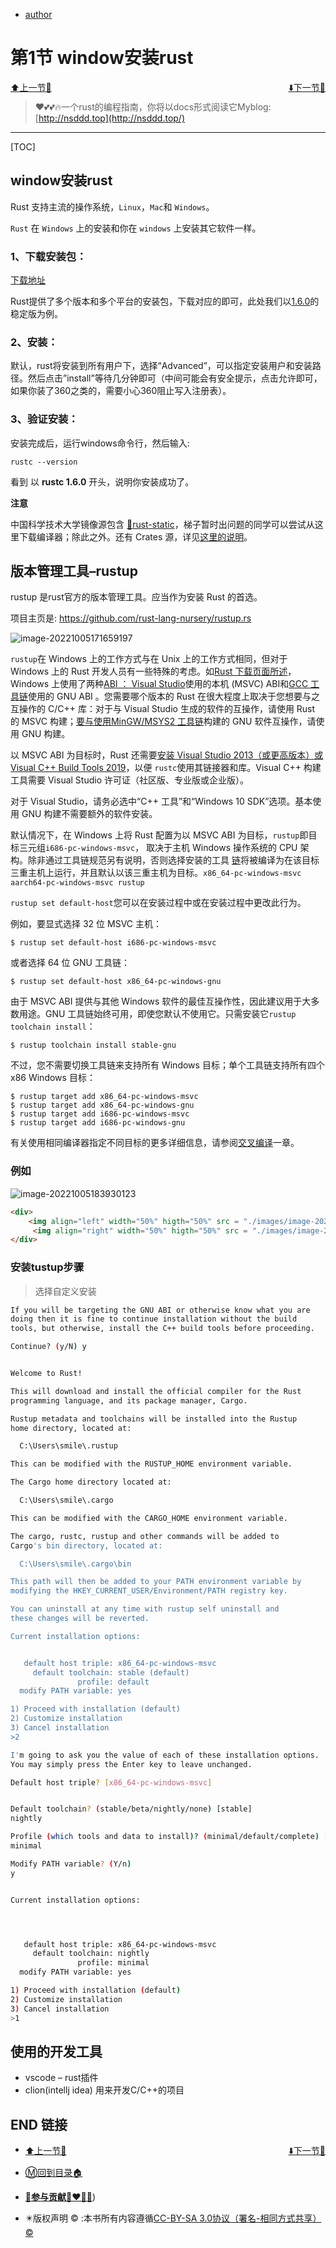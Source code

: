 + [author](https://github.com/3293172751/awesome-rust)

# 第1节 window安装rust

<div><a href = '0.md' style='float:left'>⬆️上一节🔗</a><a href = '2.md' style='float: right'>⬇️下一节🔗</a></div>
<br>

> ❤️💕💕🔥一个rust的编程指南，你将以docs形式阅读它Myblog:[http://nsddd.top](http://nsddd.top/)

---
[TOC]

## window安装rust

Rust 支持主流的操作系统，`Linux`，`Mac`和 `Windows`。

`Rust` 在 `Windows` 上的安装和你在 `windows` 上安装其它软件一样。

### 1、下载安装包：

[下载地址](https://www.rust-lang.org/zh-CN/other-installers.html)

Rust提供了多个版本和多个平台的安装包，下载对应的即可，此处我们以[1.6.0](https://static.rust-lang.org/dist/rust-1.6.0-x86_64-pc-windows-gnu.msi)的稳定版为例。

### 2、安装：

默认，rust将安装到所有用户下，选择“Advanced”，可以指定安装用户和安装路径。然后点击”install”等待几分钟即可（中间可能会有安全提示，点击允许即可，如果你装了360之类的，需要小心360阻止写入注册表）。



### 3、验证安装：

安装完成后，运行windows命令行，然后输入:

```
rustc --version
```

看到 以 **rustc 1.6.0** 开头，说明你安装成功了。

**注意**

中国科学技术大学镜像源包含 [🧷rust-static](http://mirrors.ustc.edu.cn/rust-static/)，梯子暂时出问题的同学可以尝试从这里下载编译器；除此之外。还有 Crates 源，详见[这里的说明](https://servers.ustclug.org/2016/01/mirrors-add-rust-crates/)。



## 版本管理工具–rustup

rustup 是rust官方的版本管理工具。应当作为安装 Rust 的首选。

项目主页是: https://github.com/rust-lang-nursery/rustup.rs

![image-20221005171659197](./images/image-20221005171659197.png)

`rustup`在 Windows 上的工作方式与在 Unix 上的工作方式相同，但对于 Windows 上的 Rust 开发人员有一些特殊的考虑。如[Rust 下载页面所述](https://www.rust-lang.org/tools/install?platform_override=win)，Windows 上使用了两种[ABI ： ](https://en.wikipedia.org/wiki/Application_binary_interface)[Visual Studio](https://visualstudio.microsoft.com/visual-cpp-build-tools/)使用的本机 (MSVC) ABI和[GCC 工具链](https://gcc.gnu.org/)使用的 GNU ABI 。您需要哪个版本的 Rust 在很大程度上取决于您想要与之互操作的 C/C++ 库：对于与 Visual Studio 生成的软件的互操作，请使用 Rust 的 MSVC 构建；[要与使用MinGW/MSYS2 工具链](https://msys2.github.io/)构建的 GNU 软件互操作，请使用 GNU 构建。

以 MSVC ABI 为目标时，Rust 还需要[安装 Visual Studio 2013（或更高版本）或 Visual C++ Build Tools 2019](https://visualstudio.microsoft.com/downloads/)，以便 `rustc`使用其链接器和库。Visual C++ 构建工具需要 Visual Studio 许可证（社区版、专业版或企业版）。

对于 Visual Studio，请务必选中“C++ 工具”和“Windows 10 SDK”选项。基本使用 GNU 构建不需要额外的软件安装。

默认情况下，在 Windows 上将 Rust 配置为以 MSVC ABI 为目标，`rustup`即目标三元组`i686-pc-windows-msvc`， 取决于主机 Windows 操作系统的 CPU 架构。除非通过工具链规范另有说明，否则选择安装的工具 [链](https://rust-lang.github.io/rustup/concepts/toolchains.html#toolchain-specification)将被编译为在该目标三重主机上运行，并且默认以该三重主机为目标。`x86_64-pc-windows-msvc aarch64-pc-windows-msvc rustup`

`rustup set default-host`您可以在安装过程中或在安装过程中更改此行为。

例如，要显式选择 32 位 MSVC 主机：

```console
$ rustup set default-host i686-pc-windows-msvc
```

或者选择 64 位 GNU 工具链：

```console
$ rustup set default-host x86_64-pc-windows-gnu
```

由于 MSVC ABI 提供与其他 Windows 软件的最佳互操作性，因此建议用于大多数用途。GNU 工具链始终可用，即使您默认不使用它。只需安装它`rustup toolchain install`：

```console
$ rustup toolchain install stable-gnu
```

不过，您不需要切换工具链来支持所有 Windows 目标；单个工具链支持所有四个 x86 Windows 目标：

```console
$ rustup target add x86_64-pc-windows-msvc
$ rustup target add x86_64-pc-windows-gnu
$ rustup target add i686-pc-windows-msvc
$ rustup target add i686-pc-windows-gnu
```

有关使用相同编译器指定不同目标的更多详细信息，请参阅[交叉编译](https://rust-lang.github.io/rustup/cross-compilation.html)一章。

### 例如

![image-20221005183930123](./images/image-20221005183930123.png)

```html
<div>
    <img align="left" width="50%" higth="50%" src = "./images/image-20221005171906924.png" alt="原文">
     <img align="right" width="50%" higth="50%" src = "./images/image-20221005171917882.png" alt="译文">
</div>
```



### 安装tustup步骤

> 选择自定义安装

```bash
If you will be targeting the GNU ABI or otherwise know what you are
doing then it is fine to continue installation without the build
tools, but otherwise, install the C++ build tools before proceeding.

Continue? (y/N) y


Welcome to Rust!

This will download and install the official compiler for the Rust
programming language, and its package manager, Cargo.

Rustup metadata and toolchains will be installed into the Rustup
home directory, located at:

  C:\Users\smile\.rustup

This can be modified with the RUSTUP_HOME environment variable.

The Cargo home directory located at:

  C:\Users\smile\.cargo

This can be modified with the CARGO_HOME environment variable.

The cargo, rustc, rustup and other commands will be added to
Cargo's bin directory, located at:

  C:\Users\smile\.cargo\bin

This path will then be added to your PATH environment variable by
modifying the HKEY_CURRENT_USER/Environment/PATH registry key.

You can uninstall at any time with rustup self uninstall and
these changes will be reverted.

Current installation options:


   default host triple: x86_64-pc-windows-msvc
     default toolchain: stable (default)
               profile: default
  modify PATH variable: yes

1) Proceed with installation (default)
2) Customize installation
3) Cancel installation
>2

I'm going to ask you the value of each of these installation options.
You may simply press the Enter key to leave unchanged.

Default host triple? [x86_64-pc-windows-msvc]


Default toolchain? (stable/beta/nightly/none) [stable]
nightly

Profile (which tools and data to install)? (minimal/default/complete) [default]
minimal

Modify PATH variable? (Y/n)
y


Current installation options:




   default host triple: x86_64-pc-windows-msvc
     default toolchain: nightly
               profile: minimal
  modify PATH variable: yes

1) Proceed with installation (default)
2) Customize installation
3) Cancel installation
>1
```



## 使用的开发工具

+ vscode – rust插件
+ clion(intellj idea) 用来开发C/C++的项目



## END 链接
<ul><li><div><a href = '0.md' style='float:left'>⬆️上一节🔗</a><a href = '2.md' style='float: right'>⬇️下一节🔗</a></div></li></ul>

+ [Ⓜ️回到目录🏠](../README.md)

+ [**🫵参与贡献💞❤️‍🔥💖**](https://nsddd.top/archives/contributors))

+ ✴️版权声明 &copy; :本书所有内容遵循[CC-BY-SA 3.0协议（署名-相同方式共享）&copy;](http://zh.wikipedia.org/wiki/Wikipedia:CC-by-sa-3.0协议文本) 

